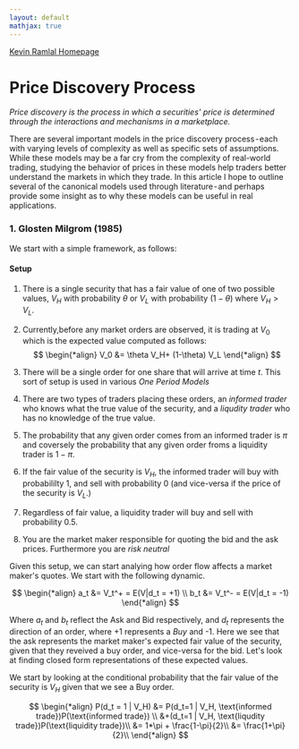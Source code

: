 ```yaml
---
layout: default
mathjax: true
---
```

[Kevin Ramlal Homepage](https://kevinramlal.github.io)


#  Price Discovery Process 
*Price discovery is the process in which a securities' price is determined through the interactions and mechanisms in a marketplace.* 

There are several important models in the price discovery process - each with varying levels of complexity as well as specific sets of assumptions. While these models may be a far cry from the complexity of real-world trading, studying the behavior of prices in these models help traders better understand the markets in which they trade. In this article I hope to outline several of the canonical models used through literature - and perhaps provide some insight as to why these models can be useful in real applications. 

### 1. Glosten Milgrom (1985)

We start with a simple framework, as follows:

####  Setup 
1. There is a single security that has a fair value of one of two possible values, $V_H$ with probability $\theta$ or $V_L$ with probability $(1-\theta)$ where $V_H > V_L$. 

2. Currently,before any market orders are observed, it is trading at $V_0$ which is the expected value computed as follows:
$$
\begin{*align}
V_0 &=  \theta V_H+ (1-\theta) V_L
\end{*align}
$$
3. There will be a single order for one share that will arrive at time *t*. This sort of setup is used in various *One Period Models*
 
4. There are two types of traders placing these orders, an *informed trader* who knows what the true value of the security, and a *liqudity trader* who has no knowledge of the true value.

5. The probability that any given order comes from an informed trader is $\pi$ and coversely the probability that any given order froms a liquidity trader is $1-\pi$. 

6. If the fair value of the security is $V_H$, the informed trader will buy with probabililty 1, and sell with probability 0 (and vice-versa if the price of the security is $V_L$.)
 
7. Regardless of fair value, a liquidity trader will buy and sell with probability 0.5.

8. You are the market maker responsible for quoting the bid and the ask prices. Furthermore you are *risk neutral*

Given this  setup, we can start analying how order flow affects a market maker's quotes. We start with the following dynamic. 

$$
\begin{*align}
a_t &= V_t^+ = E(V|d_t = +1) \\
b_t &= V_t^- = E(V|d_t = -1)
\end{*align}
$$

Where $a_t$ and $b_t$ reflect the Ask and Bid respectively, and $d_t$ represents the direction of an order, where +1 represents a *Buy* and -1. Here we see that the ask represents the market maker's expected fair value of the security, given that they reveived a buy order, and vice-versa for the bid. Let's look at finding closed form representations of these expected values. 

We start by looking at the conditional probability that the fair value of the security is $V_H$ given that we see a Buy order.

$$
\begin{*align}
P(d_t = 1 | V_H) &= P(d_t=1 | V_H, \text{informed trade})P(\text{informed trade}) \\
&+(d_t=1 | V_H, \text{liqudity trade})P(\text{liquidity trade})\\
&= 1*\pi + \frac{1-\pi}{2}\\
&= \frac{1+\pi}{2}\\
\end{*align}
$$